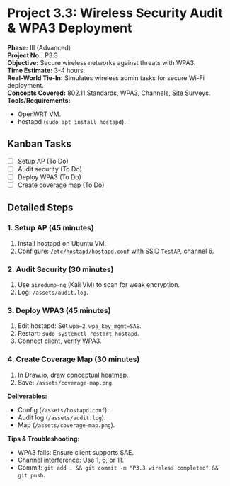 # Project 3.3: Wireless Security Audit & WPA3 Deployment

**Phase:** III (Advanced)  
**Project No.:** P3.3  
**Objective:** Secure wireless networks against threats with WPA3.  
**Time Estimate:** 3-4 hours.  
**Real-World Tie-In:** Simulates wireless admin tasks for secure Wi-Fi deployment.  
**Concepts Covered:** 802.11 Standards, WPA3, Channels, Site Surveys.  
**Tools/Requirements:** 
- OpenWRT VM.
- hostapd (`sudo apt install hostapd`).

## Kanban Tasks
- [ ] Setup AP (To Do)
- [ ] Audit security (To Do)
- [ ] Deploy WPA3 (To Do)
- [ ] Create coverage map (To Do)

## Detailed Steps

### 1. Setup AP (45 minutes)
1. Install hostapd on Ubuntu VM.
2. Configure: `/etc/hostapd/hostapd.conf` with SSID `TestAP`, channel 6.

### 2. Audit Security (30 minutes)
1. Use `airodump-ng` (Kali VM) to scan for weak encryption.
2. Log: `/assets/audit.log`.

### 3. Deploy WPA3 (45 minutes)
1. Edit hostapd: Set `wpa=2`, `wpa_key_mgmt=SAE`.
2. Restart: `sudo systemctl restart hostapd`.
3. Connect client, verify WPA3.

### 4. Create Coverage Map (30 minutes)
1. In Draw.io, draw conceptual heatmap.
2. Save: `/assets/coverage-map.png`.

**Deliverables:** 
- Config (`/assets/hostapd.conf`).
- Audit log (`/assets/audit.log`).
- Map (`/assets/coverage-map.png`).

**Tips & Troubleshooting:** 
- WPA3 fails: Ensure client supports SAE.
- Channel interference: Use 1, 6, or 11.
- Commit: `git add . && git commit -m "P3.3 wireless completed" && git push`.